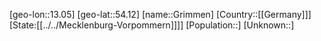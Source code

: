﻿---
location: [54.12,13.05]
type: City
tags:
- geo/City


SpocWebEntityId: 30581
isDeleted: false
confidential: public

---
[geo-lon::13.05]
[geo-lat::54.12]
[name::Grimmen]
[Country::[[Germany]]]
[State:[[../../Mecklenburg-Vorpommern]]]]
[Population::]
[Unknown::]

